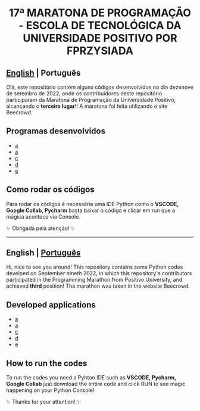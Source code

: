 <h1 align="center">
  <br>17ª MARATONA DE PROGRAMAÇÃO - ESCOLA DE TECNOLÓGICA DA UNIVERSIDADE POSITIVO POR FPRZYSIADA</h1>

<a id="pt-readme"></a>
## [English](#en-readme) | Português

Olá, este repositório contém alguns códigos desenvolvidos no dia dezenove de setembro de 2022, onde os contribuidores deste repositório participaram da Maratona de Programação da Universidade Positivo, alcançando o **terceiro lugar**!! A maratona foi feita utilizando o site Beecrowd. 


## Programas desenvolvidos

- [a](link) 
- [a](link) 
- [c](link)
- [d](link) 
- [e](link) 

## Como rodar os códigos

Para rodar os códigos é necessária uma IDE Python como o **VSCODE, Google Collab, Pycharm** basta baixar o código e clicar em run que a mágica acontece via Console. 

✨ Obrigada pela atenção! ✨

-------

<a id="en-readme"></a>
## English | [Português](#pt-readme)


Hi, nice to see you around! This repository contains some Python codes develped on September nineth 2022, in which this repository's contributors participated in the Programming Marathon from Positivo University, and achieved **third** position! The marathon was taken in the website Beecrowd. 


## Developed applications    

- [a](link) 
- [a](link) 
- [c](link)
- [d](link) 
- [e](link) 

## How to run the codes

To run the codes you need a Pyhton IDE such as **VSCODE, Pycharm, Google Collab**  just download the entire code and click RUN to see magic happening on your Python Console! 


✨ Thanks for your attention! ✨
